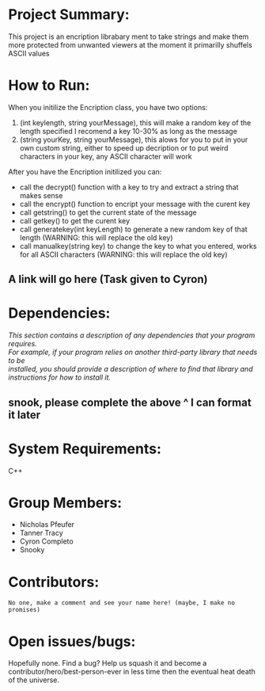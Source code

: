 <h1>Project	Summary:</h1>

   <p> This project is an encription librabary ment to take strings and make them more protected from unwanted viewers at the moment it primarilly shuffels ASCII values </p>

<h1>How	to	Run:</h1>

When you initilize the Encription class, you have two options:
<ol>
    <li>(int keylength, string yourMessage), this will make a random key of the length specified I recomend a key 10-30% as long as the message</li>
    <li>(string yourKey, string yourMessage), this alows for you to put in your own custom string, either to speed up decription or to put weird characters in your key, any ASCII character will work</li> 
</ol>

After you have the Encription initilized you can:
<ul>
<li>call the decrypt() function with a key to try and extract a string that makes sense</li>
<li>call the encrypt() function to encript your message with the curent key</li>
<li>call getstring() to get the current state of the message</li>
<li>call getkey() to get the curent key</li>
<li>call generatekey(int keyLength) to generate a new random key of that length (WARNING: this will replace the old key)</li>
<li>call manualkey(string key) to change the key to what you entered, works for all ASCII characters (WARNING: this will replace the old key)</li>
</ul>

<h2><b>A link will go here (Task given to Cyron)</b></h2>

<h1>Dependencies:</h1>

<i>This	section	contains	a	description	of	any	dependencies	that	your	program	requires.	
For	example,	if	your	program	relies	on	another	third-party	library	that	needs	to	be	
installed,	you	should	provide	a	description	of	where	to	find	that	library	and	
instructions	for	how	to	install	it.</i>

<h2><b>snook, please complete the above ^ I can format it later</b></h2>

<h1>System	Requirements:</h1>

  C++
  
<h1>Group	Members:</h1>

<ul>
    <li>Nicholas Pfeufer</li> 
    <li>Tanner Tracy</li> 
    <li>Cyron Completo</li>
    <li>Snooky</li>
</ul>

<h1>Contributors:</h1>

    No one, make a comment and see your name here! (maybe, I make no promises)
    
<h1>Open	issues/bugs:</h1>
   <p> Hopefully none. Find a bug? Help us squash it and become a contributor/hero/best-person-ever in less time then the eventual heat death of the universe.</p>
